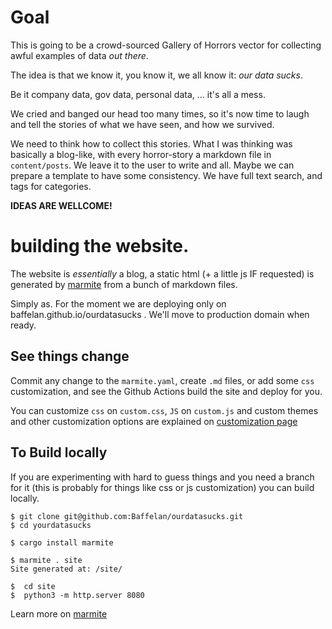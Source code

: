 # Goal

This is going to be a crowd-sourced Gallery of Horrors vector for collecting awful examples of data _out there_.

The idea is that we know it, you know it, we all know it: _our data sucks_.

Be it company data, gov data, personal data, ... it's all a mess.

We cried and banged our head too many times, so it's now time to laugh and tell the stories of what we have seen, and how we survived.

We need to think how to collect this stories. What I was thinking was basically a blog-like, with every horror-story a markdown file in `content/posts`. We leave it to the user to write and all. Maybe we can prepare a template to have some consistency. We have full text search, and tags for categories.

**IDEAS ARE WELLCOME!**

# building the website.

The website is _essentially_ a blog, a static html (+ a little js IF requested) is generated by [marmite](https://rochacbruno.github.io/marmite/) from a bunch of markdown files.

Simply as. For the moment we are deploying only on baffelan.github.io/ourdatasucks . We'll move to production domain when ready.

## See things change

Commit any change to the `marmite.yaml`, create `.md` files, or add some `css` customization, and see the Github Actions build the site and deploy for you.

You can customize `css` on `custom.css`, `JS` on `custom.js` and custom themes and other customization options are explained on [customization page](https://rochacbruno.github.io/marmite/tag/customization.html)

## To Build locally

If you are experimenting with hard to guess things and you need a branch for it (this is probably for things like css or js customization) you can build locally.

```console
$ git clone git@github.com:Baffelan/ourdatasucks.git
$ cd yourdatasucks
```

```console
$ cargo install marmite
```

```console
$ marmite . site
Site generated at: /site/
```

```console
$  cd site
$  python3 -m http.server 8080 
```  

Learn more on [marmite](https://rochacbruno.github.io/marmite/)
